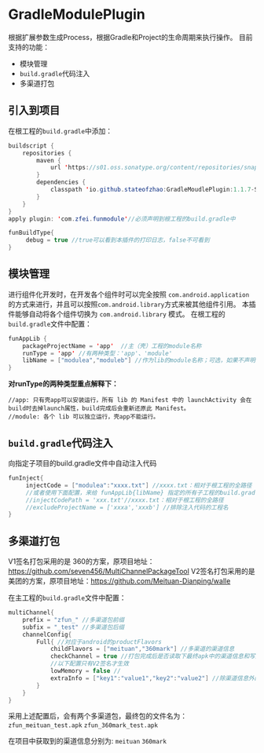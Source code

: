 # GradleModulePlugin
根据扩展参数生成Process，根据Gradle和Project的生命周期来执行操作。
目前支持的功能：
- 模块管理
- `build.gradle`代码注入
- 多渠道打包

## 引入到项目
在根工程的`build.gradle`中添加：

```java
buildscript {
    repositories {
        maven { 
            url 'https://s01.oss.sonatype.org/content/repositories/snapshots' 
        }
        dependencies {
            classpath 'io.github.stateofzhao:GradleMoudlePlugin:1.1.7-SNAPSHOT'
        }
    }
}
apply plugin: 'com.zfei.funmodule'//必须声明到根工程的build.gradle中

funBuildType{
     debug = true //true可以看到本插件的打印日志，false不可看到
}
```

## 模块管理
进行组件化开发时，在开发各个组件时可以完全按照 `com.android.application`的方式来进行，并且可以按照`com.android.library`方式来被其他组件引用。
本插件能够自动将各个组件切换为 `com.android.library` 模式。
在根工程的`build.gradle`文件中配置：
```java
funAppLib {
    packageProjectName = 'app'	//主（壳）工程的module名称
    runType = 'app'	//有两种类型：'app'、'module'
    libName = ["modulea","moduleb"] //作为lib的module名称；可选，如果不声明，则取项目所有子工程
}
```
**对runType的两种类型重点解释下：**

```
//app: 只有壳app可以安装运行，所有 lib 的 Manifest 中的 launchActivity 会在build时去掉launch属性，build完成后会重新还原此 Manifest。
//module: 各个 lib 可以独立运行，壳app不能运行。
```

## `build.gradle`代码注入
向指定子项目的build.gradle文件中自动注入代码
```java
funInject{
     injectCode = ["modulea":"xxxx.txt"] //xxxx.txt：相对于根工程的全路径
     //或者使用下面配置，来给 funAppLib{libName} 指定的所有子工程的build.gradle注入代码
     //injectCodePath = 'xxx.txt'//xxxx.txt：相对于根工程的全路径
     //excludeProjectName = ['xxxa','xxxb'] //排除注入代码的工程名   
}
```

## 多渠道打包
V1签名打包采用的是 360的方案，原项目地址：https://github.com/seven456/MultiChannelPackageTool
V2签名打包采用的是 美团的方案，原项目地址：https://github.com/Meituan-Dianping/walle

在主工程的`build.gradle`文件中配置：
```java
multiChannel{
    prefix = "zfun_" //多渠道包前缀
    subfix = "_test" //多渠道包后缀
    channelConfig{
        Full{ //对应于android的productFlavors
            childFlavors = ["meituan","360mark"] //多渠道的渠道信息
            checkChannel = true //打包完成后是否读取下最终apk中的渠道信息和写入的渠道信息相等
            //以下配置只有V2签名才生效
            lowMemory = false //
            extraInfo = ["key1":"value1","key2":"value2"] //除渠道信息外的额外信息
        }
    }
}
```

采用上述配置后，会有两个多渠道包，最终包的文件名为：
`zfun_meituan_test.apk`
`zfun_360mark_test.apk`

在项目中获取到的渠道信息分别为:
`meituan`
`360mark`

